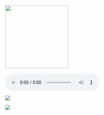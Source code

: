 ## <img src="https://s1.ephoto360.com/images/user_image/2021/03/603e822a51b1b.jpg" width="200">



![](https://github.com/chasequijano/Joe-Mama/blob/main/yt1s.com%20-%20Moaning%20Earrape.mp3)



![](https://media.discordapp.net/attachments/786277053501800559/813798956437995520/unknown.png)

![](https://thumbs.gfycat.com/HardtofindPlainAustraliankestrel-max-1mb.gif)
